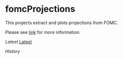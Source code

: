 # fomcProjections
This projects extract and plots projections from FOMC.

Please see [link](https://cnordenlow.com/post/2021-01-21-project-extracting-fomc-projections/) for more information.

*Latest*
[Latest](https://cnordenlow.github.io/text-mining-fomc/index.html)

*History*
